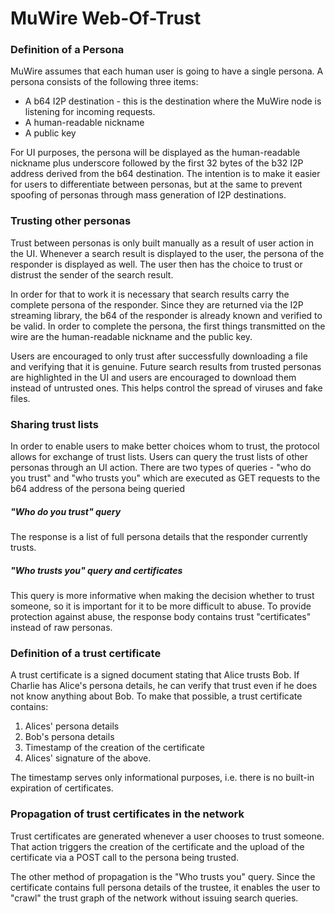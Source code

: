 # MuWire Web-Of-Trust

### Definition of a Persona

MuWire assumes that each human user is going to have a single persona.  A persona consists of the following three items:
* A b64 I2P destination - this is the destination where the MuWire node is listening for incoming requests.
* A human-readable nickname 
* A public key

For UI purposes, the persona will be displayed as the human-readable nickname plus underscore followed by the first 32 bytes of the b32 I2P address derived from the b64 destination.  The intention is to make it easier for users to differentiate between personas, but at the same to prevent spoofing of personas through mass generation of I2P destinations.

### Trusting other personas

Trust between personas is only built manually as a result of user action in the UI.  Whenever a search result is displayed to the user, the persona of the responder is displayed as well.  The user then has the choice to trust or distrust the sender of the search result.  

In order for that to work it is necessary that search results carry the complete persona of the responder.  Since they are returned via the I2P streaming library, the b64 of the responder is already known and verified to be valid.  In order to complete the persona, the first things transmitted on the wire are the human-readable nickname and the public key.

Users are encouraged to only trust after successfully downloading a file and verifying that it is genuine.  Future search results from trusted personas are highlighted in the UI and users are encouraged to download them instead of untrusted ones.  This helps control the spread of viruses and fake files.

### Sharing trust lists

In order to enable users to make better choices whom to trust, the protocol allows for exchange of trust lists.  Users can query the trust lists of other personas through an UI action.  There are two types of queries - "who do you trust" and "who trusts you" which are executed as GET requests to the b64 address of the persona being queried

##### "Who do you trust" query

The response is a list of full persona details that the responder currently trusts.

##### "Who trusts you" query and certificates

This query is more informative when making the decision whether to trust someone, so it is important for it to be more difficult to abuse.  To provide protection against abuse, the response body contains trust "certificates" instead of raw personas.

### Definition of a trust certificate

A trust certificate is a signed document stating that Alice trusts Bob.  If Charlie has Alice's persona details, he can verify that trust even if he does not know anything about Bob.  To make that possible, a trust certificate contains:
1. Alices' persona details
2. Bob's persona details
3. Timestamp of the creation of the certificate
3. Alices' signature of the above.

The timestamp serves only informational purposes, i.e. there is no built-in expiration of certificates.

### Propagation of trust certificates in the network

Trust certificates are generated whenever a user chooses to trust someone.  That action triggers the creation of the certificate and the upload of the certificate via a POST call to the persona being trusted.

The other method of propagation is the "Who trusts you" query.  Since the certificate contains full persona details of the trustee, it enables the user to "crawl" the trust graph of the network without issuing search queries.
